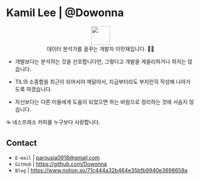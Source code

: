 # Kamil Lee | @Dowonna

<p align="center">
  <img src="https://user-images.githubusercontent.com/17983434/116020156-b5241e80-a680-11eb-9cfc-9e086445243b.png" width=50px>
  <br>
데이터 분석가를 꿈꾸는 개발자 이민재입니다. 🙋‍♂️

* 개발보다는 분석하는 것을 선호합니다만, 그렇다고 개발을 게을리하거나 하지는 않습니다.

* TIL의 소중함을 최근이 되어서야 깨달아서, 지금부터라도 부지런히 작성해 나아가도록 하겠습니다.

* 자신보다는 다른 이들에게 도움이 되었으면 하는 바람으로 정리하는 것에 서슴지 않습니다.

☕ 네스프레소 커피를 누구보다 사랑합니다.
 <p>

## Contact

* `E-mail` | parousia0918@gmail.com
* `GitHub` | https://github.com/Dowonna
* `Blog` | https://www.notion.so/71c444a32b464e35bfb9940e3698658a
